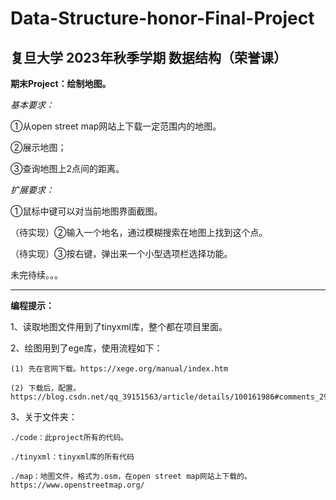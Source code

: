 # Data-Structure-honor-Final-Project
## 复旦大学 2023年秋季学期 数据结构（荣誉课）
**期末Project：绘制地图。**

_基本要求：_

①从open street map网站上下载一定范围内的地图。

②展示地图；

③查询地图上2点间的距离。


_扩展要求：_

①鼠标中键可以对当前地图界面截图。

（待实现）②输入一个地名，通过模糊搜索在地图上找到这个点。

（待实现）③按右键，弹出来一个小型选项栏选择功能。

未完待续。。。

------

**编程提示：**

1、读取地图文件用到了tinyxml库，整个都在项目里面。

2、绘图用到了ege库，使用流程如下：

    (1) 先在官网下载。https://xege.org/manual/index.htm

    (2) 下载后，配置。https://blog.csdn.net/qq_39151563/article/details/100161986#comments_29864761

3、关于文件夹：

    ./code：此project所有的代码。
    
    ./tinyxml：tinyxml库的所有代码
    
    ./map：地图文件，格式为.osm，在open street map网站上下载的。https://www.openstreetmap.org/
